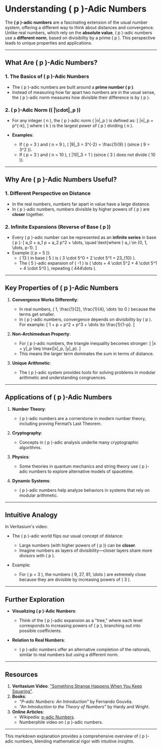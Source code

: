 # Understanding \( p \)-Adic Numbers

The **\( p \)-adic numbers** are a fascinating extension of the usual number system, offering a different way to think about distances and convergence. Unlike real numbers, which rely on the **absolute value**, \( p \)-adic numbers use a **different norm**, based on divisibility by a prime \( p \). This perspective leads to unique properties and applications.

---

## What Are \( p \)-Adic Numbers?

### 1. **The Basics of \( p \)-Adic Numbers**
- The \( p \)-adic numbers are built around a **prime number \( p \)**.
- Instead of measuring how far apart two numbers are in the usual sense, the \( p \)-adic norm measures how divisible their difference is by \( p \).

### 2. **\( p \)-Adic Norm (\( |\cdot|_p \))**
- For any integer \( n \), the \( p \)-adic norm \( |n|_p \) is defined as:
  \[
  |n|_p = p^{-k},
  \]
  where \( k \) is the largest power of \( p \) dividing \( n \).

- **Examples**:
  - If \( p = 3 \) and \( n = 9 \), \( |9|_3 = 3^{-2} = \frac{1}{9} \) (since \( 9 = 3^2 \)).
  - If \( p = 3 \) and \( n = 10 \), \( |10|_3 = 1 \) (since \( 3 \) does not divide \( 10 \)).

---

## Why Are \( p \)-Adic Numbers Useful?

### 1. **Different Perspective on Distance**
- In the real numbers, numbers far apart in value have a large distance.
- In \( p \)-adic numbers, numbers divisible by higher powers of \( p \) are **closer** together.

### 2. **Infinite Expansions (Reverse of Base \( p \))**
- Every \( p \)-adic number can be represented as an **infinite series** in base \( p \):
  \[
  a_0 + a_1 p + a_2 p^2 + \dots, \quad \text{where } a_i \in \{0, 1, \dots, p-1\}.
  \]
- Example (\( p = 5 \)):
  - \( 13 \) in base \( 5 \) is \( 3 \cdot 5^0 + 2 \cdot 5^1 = 23_{10} \).
  - The \( 5 \)-adic expansion of \( -1 \) is \( \dots + 4 \cdot 5^2 + 4 \cdot 5^1 + 4 \cdot 5^0 \), repeating \( 444\dots \).

---

## Key Properties of \( p \)-Adic Numbers

1. **Convergence Works Differently**:
   - In real numbers, \( 1, \frac{1}{2}, \frac{1}{4}, \dots \to 0 \) because the terms get smaller.
   - In \( p \)-adic numbers, convergence depends on divisibility by \( p \). For example:
     \[
     1 + p + p^2 + p^3 + \dots \to \frac{1}{1-p}.
     \]

2. **Non-Archimedean Property**:
   - For \( p \)-adic numbers, the triangle inequality becomes stronger:
     \[
     |x + y|_p \leq \max(|x|_p, |y|_p).
     \]
   - This means the larger term dominates the sum in terms of distance.

3. **Unique Arithmetic**:
   - The \( p \)-adic system provides tools for solving problems in modular arithmetic and understanding congruences.

---

## Applications of \( p \)-Adic Numbers

1. **Number Theory**:
   - \( p \)-adic numbers are a cornerstone in modern number theory, including proving Fermat’s Last Theorem.

2. **Cryptography**:
   - Concepts in \( p \)-adic analysis underlie many cryptographic algorithms.

3. **Physics**:
   - Some theories in quantum mechanics and string theory use \( p \)-adic numbers to explore alternative models of spacetime.

4. **Dynamic Systems**:
   - \( p \)-adic numbers help analyze behaviors in systems that rely on modular arithmetic.

---

## Intuitive Analogy

In Veritasium's video:
- The \( p \)-adic world flips our usual concept of distance:
  - Large numbers (with higher powers of \( p \)) can be **closer**.
  - Imagine numbers as layers of divisibility—closer layers share more divisors with \( p \).

- Example:
  - For \( p = 3 \), the numbers \( 9, 27, 81, \dots \) are extremely close because they are divisible by increasing powers of \( 3 \).

---

## Further Exploration

- **Visualizing \( p \)-Adic Numbers**:
  - Think of the \( p \)-adic expansion as a "tree," where each level corresponds to increasing powers of \( p \), branching out into possible coefficients.

- **Relation to Real Numbers**:
  - \( p \)-adic numbers offer an alternative completion of the rationals, similar to real numbers but using a different norm.

---

## Resources

1. **Veritasium Video**: ["Something Strange Happens When You Keep Squaring"](https://youtu.be/tRaq4aYPzCc?si=_mNDwh7yN8OfqyKu).
2. **Books**:
   - *"P-adic Numbers: An Introduction"* by Fernando Gouvêa.
   - *"An Introduction to the Theory of Numbers"* by Hardy and Wright.
3. **Online Articles**:
   - Wikipedia: [p-adic Numbers](https://en.wikipedia.org/wiki/P-adic_number).
   - Numberphile video on \( p \)-adic numbers.

---

This markdown explanation provides a comprehensive overview of \( p \)-adic numbers, blending mathematical rigor with intuitive insights.
